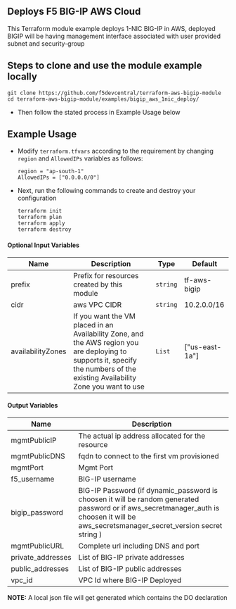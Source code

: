 ## Deploys F5 BIG-IP AWS Cloud

This Terraform module example deploys 1-NIC BIG-IP in AWS, deployed BIGIP will be having management interface associated with user provided subnet and security-group

## Steps to clone and use the module example locally

```shell
git clone https://github.com/f5devcentral/terraform-aws-bigip-module
cd terraform-aws-bigip-module/examples/bigip_aws_1nic_deploy/
```

- Then follow the stated process in Example Usage below

## Example Usage

- Modify `terraform.tfvars` according to the requirement by changing `region` and `AllowedIPs` variables as follows:

    ```hcl
    region = "ap-south-1"
    AllowedIPs = ["0.0.0.0/0"]
    ```

- Next, run the following commands to create and destroy your configuration

    ```shell
    terraform init
    terraform plan
    terraform apply
    terraform destroy
    ```

#### Optional Input Variables

| Name | Description | Type | Default |
|------|-------------|------|---------|
| prefix | Prefix for resources created by this module | `string` | tf-aws-bigip |
| cidr | aws VPC CIDR | `string` | 10.2.0.0/16 |
| availabilityZones | If you want the VM placed in an Availability Zone, and the AWS region you are deploying to supports it, specify the numbers of the existing Availability Zone you want to use | `List` | ["us-east-1a"] |

#### Output Variables

| Name | Description |
|------|-------------|
| mgmtPublicIP | The actual ip address allocated for the resource |
| mgmtPublicDNS | fqdn to connect to the first vm provisioned |
| mgmtPort | Mgmt Port |
| f5\_username | BIG-IP username |
| bigip\_password | BIG-IP Password (if dynamic_password is choosen it will be random generated password or if aws_secretmanager_auth is choosen it will be aws_secretsmanager_secret_version secret string ) |
| mgmtPublicURL | Complete url including DNS and port|
| private\_addresses | List of BIG-IP private addresses |
| public\_addresses | List of BIG-IP public addresses |
| vpc\_id | VPC Id where BIG-IP Deployed |

**NOTE:** A local json file will get generated which contains the DO declaration
